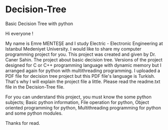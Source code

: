 # Decision-Tree
Basic Decision Tree with python

Hi everyone !
  
  My name is Emre MENTEŞE and I study Electric - Electronic Engineering at Istanbul Medeniyet University. I would like to share my computer programming project for you. This project was created and given by Dr. Caner Sahin. The project about basic decision tree. Versions of the project designed for C or C++ programming language with dynamic memory but I arranged again for python with multithreading programming. I uploaded a PDF file for decision tree project but this PDF file's language is Turkish. That's why I will explain the project file a little. Please read the readme.txt file in the Decision-Tree file.
  
For you can understand this project, you must know the some python subjects; Basic python information, File operation for python, Object oriented programming for python, Multithreading programming for python and some python modules.

Thanks for read.


